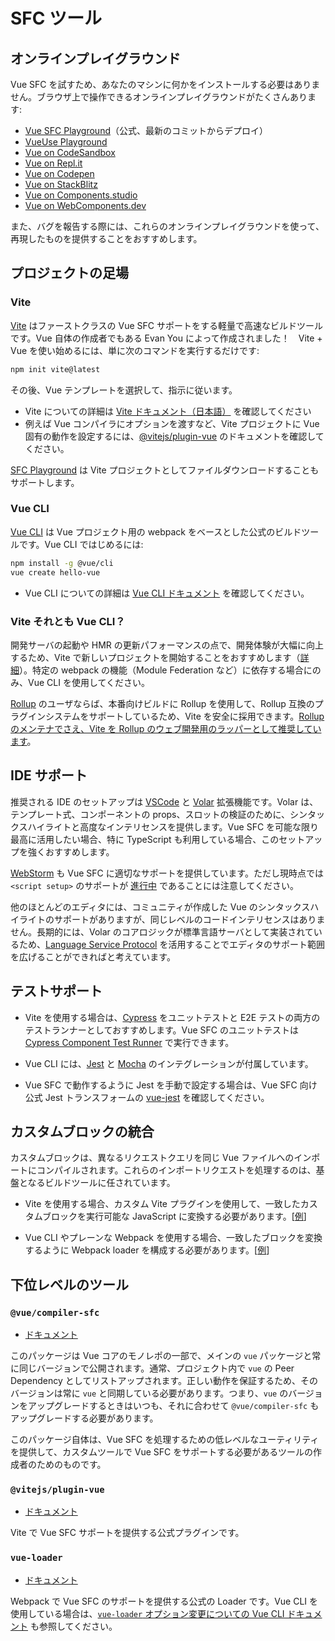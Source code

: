 # SFC ツール

## オンラインプレイグラウンド

Vue SFC を試すため、あなたのマシンに何かをインストールする必要はありません。ブラウザ上で操作できるオンラインプレイグラウンドがたくさんあります:

- [Vue SFC Playground](https://sfc.vuejs.org)（公式、最新のコミットからデプロイ）
- [VueUse Playground](https://play.vueuse.org)
- [Vue on CodeSandbox](https://codesandbox.io/s/vue-3)
- [Vue on Repl.it](https://replit.com/@templates/VueJS-with-Vite)
- [Vue on Codepen](https://codepen.io/pen/editor/vue)
- [Vue on StackBlitz](https://stackblitz.com/fork/vue)
- [Vue on Components.studio](https://components.studio/create/vue3)
- [Vue on WebComponents.dev](https://webcomponents.dev/create/cevue)

また、バグを報告する際には、これらのオンラインプレイグラウンドを使って、再現したものを提供することをおすすめします。

## プロジェクトの足場

### Vite

[Vite](https://vitejs.dev/) はファーストクラスの Vue SFC サポートをする軽量で高速なビルドツールです。Vue 自体の作成者でもある Evan You によって作成されました！　Vite + Vue を使い始めるには、単に次のコマンドを実行するだけです:

```sh
npm init vite@latest
```

その後、Vue テンプレートを選択して、指示に従います。

- Vite についての詳細は [Vite ドキュメント（日本語）](https://ja.vitejs.dev/guide/) を確認してください
- 例えば Vue コンパイラにオプションを渡すなど、Vite プロジェクトに Vue 固有の動作を設定するには、[@vitejs/plugin-vue](https://github.com/vitejs/vite/tree/main/packages/plugin-vue#readme) のドキュメントを確認してください。

[SFC Playground](https://sfc.vuejs.org/) は Vite プロジェクトとしてファイルダウンロードすることもサポートします。

### Vue CLI

[Vue CLI](https://cli.vuejs.org/) は Vue プロジェクト用の webpack をベースとした公式のビルドツールです。Vue CLI ではじめるには:

```sh
npm install -g @vue/cli
vue create hello-vue
```

- Vue CLI についての詳細は [Vue CLI ドキュメント](https://cli.vuejs.org/guide/installation.html) を確認してください。

### Vite それとも Vue CLI？

開発サーバの起動や HMR の更新パフォーマンスの点で、開発体験が大幅に向上するため、Vite で新しいプロジェクトを開始することをおすすめします（[詳細](https://vitejs.dev/guide/why.html)）。特定の webpack の機能（Module Federation など）に依存する場合にのみ、Vue CLI を使用してください。

[Rollup](https://rollupjs.org/) のユーザならば、本番向けビルドに Rollup を使用して、Rollup 互換のプラグインシステムをサポートしているため、Vite を安全に採用できます。[Rollup のメンテナでさえ、Vite を Rollup のウェブ開発用のラッパーとして推奨しています](https://twitter.com/lukastaegert/status/1412119729431584774)。

## IDE サポート

推奨される IDE のセットアップは [VSCode](https://code.visualstudio.com/) と [Volar](https://github.com/johnsoncodehk/volar) 拡張機能です。Volar は、テンプレート式、コンポーネントの props、スロットの検証のために、シンタックスハイライトと高度なインテリセンスを提供します。Vue SFC を可能な限り最高に活用したい場合、特に TypeScript も利用している場合、このセットアップを強くおすすめします。

[WebStorm](https://www.jetbrains.com/webstorm/) も Vue SFC に適切なサポートを提供しています。ただし現時点では `<script setup>` のサポートが [進行中](https://youtrack.jetbrains.com/issue/WEB-49000) であることには注意してください。

他のほとんどのエディタには、コミュニティが作成した Vue のシンタックスハイライトのサポートがありますが、同じレベルのコードインテリセンスはありません。長期的には、Volar のコアロジックが標準言語サーバとして実装されているため、[Language Service Protocol](https://microsoft.github.io/language-server-protocol/) を活用することでエディタのサポート範囲を広げることができればと考えています。

## テストサポート

- Vite を使用する場合は、[Cypress](https://www.cypress.io/) をユニットテストと E2E テストの両方のテストランナーとしておすすめします。Vue SFC のユニットテストは [Cypress Component Test Runner](https://www.cypress.io/blog/2021/04/06/introducing-the-cypress-component-test-runner/) で実行できます。

- Vue CLI には、[Jest](https://jestjs.io/) と [Mocha](https://mochajs.org/) のインテグレーションが付属しています。

- Vue SFC で動作するように Jest を手動で設定する場合は、Vue SFC 向け公式 Jest トランスフォームの [vue-jest](https://github.com/vuejs/vue-jest) を確認してください。

## カスタムブロックの統合

カスタムブロックは、異なるリクエストクエリを同じ Vue ファイルへのインポートにコンパイルされます。これらのインポートリクエストを処理するのは、基盤となるビルドツールに任されています。

- Vite を使用する場合、カスタム Vite プラグインを使用して、一致したカスタムブロックを実行可能な JavaScript に変換する必要があります。[[例](https://github.com/vitejs/vite/tree/main/packages/plugin-vue#example-for-transforming-custom-blocks)]

- Vue CLI やプレーンな Webpack を使用する場合、一致したブロックを変換するように Webpack loader を構成する必要があります。[[例](https://vue-loader.vuejs.org/guide/custom-blocks.html#custom-blocks)]

## 下位レベルのツール

### `@vue/compiler-sfc`

- [ドキュメント](https://github.com/vuejs/vue-next/tree/master/packages/compiler-sfc)

このパッケージは Vue コアのモノレポの一部で、メインの `vue` パッケージと常に同じバージョンで公開されます。通常、プロジェクト内で `vue` の Peer Dependency としてリストアップされます。正しい動作を保証するため、そのバージョンは常に `vue` と同期している必要があります。つまり、`vue` のバージョンをアップグレードするときはいつも、それに合わせて `@vue/compiler-sfc` もアップグレードする必要があります。

このパッケージ自体は、Vue SFC を処理するための低レベルなユーティリティを提供して、カスタムツールで Vue SFC をサポートする必要があるツールの作成者のためのものです。

### `@vitejs/plugin-vue`

- [ドキュメント](https://github.com/vitejs/vite/tree/main/packages/plugin-vue)

Vite で Vue SFC サポートを提供する公式プラグインです。

### `vue-loader`

- [ドキュメント](https://vue-loader.vuejs.org/)

Webpack で Vue SFC のサポートを提供する公式の Loader です。Vue CLI を使用している場合は、[`vue-loader` オプション変更についての Vue CLI ドキュメント](https://cli.vuejs.org/guide/webpack.html#modifying-options-of-a-loader) も参照してください。
